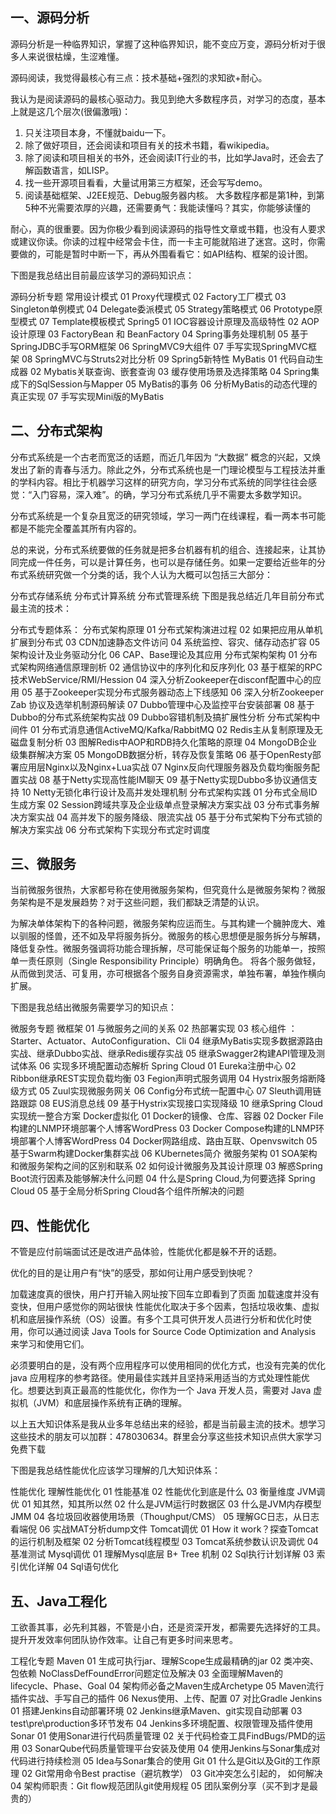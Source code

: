 ## 一、源码分析
源码分析是一种临界知识，掌握了这种临界知识，能不变应万变，源码分析对于很多人来说很枯燥，生涩难懂。

源码阅读，我觉得最核心有三点：技术基础+强烈的求知欲+耐心。

我认为是阅读源码的最核心驱动力。我见到绝大多数程序员，对学习的态度，基本上就是这几个层次(很偏激哦)：

1. 只关注项目本身，不懂就baidu一下。
2. 除了做好项目，还会阅读和项目有关的技术书籍，看wikipedia。
3. 除了阅读和项目相关的书外，还会阅读IT行业的书，比如学Java时，还会去了解函数语言，如LISP。
4. 找一些开源项目看看，大量试用第三方框架，还会写写demo。
5. 阅读基础框架、J2EE规范、Debug服务器内核。
大多数程序都是第1种，到第5种不光需要浓厚的兴趣，还需要勇气：我能读懂吗？其实，你能够读懂的

耐心，真的很重要。因为你极少看到阅读源码的指导性文章或书籍，也没有人要求或建议你读。你读的过程中经常会卡住，而一卡主可能就陷进了迷宫。这时，你需要做的，可能是暂时中断一下，再从外围看看它：如API结构、框架的设计图。

下图是我总结出目前最应该学习的源码知识点：

源码分析专题
  常用设计模式
    01 Proxy代理模式
    02 Factory工厂模式
    03 Singleton单例模式
    04 Delegate委派模式
    05 Strategy策略模式
    06 Prototype原型模式
    07 Template模板模式
  Spring5
    01 IOC容器设计原理及高级特性
    02 AOP设计原理
    03 FactoryBean 和 BeanFactory
    04 Spring事务处理机制
    05 基于SpringJDBC手写ORM框架
    06 SpringMVC9大组件
    07 手写实现SpringMVC框架
    08 SpringMVC与Struts2对比分析
    09 Spring5新特性
  MyBatis
    01 代码自动生成器
    02 Mybatis关联查询、嵌套查询
    03 缓存使用场景及选择策略
    04 Spring集成下的SqlSession与Mapper
    05 MyBatis的事务
    06 分析MyBatis的动态代理的真正实现
    07 手写实现Mini版的MyBatis

## 二、分布式架构
分布式系统是一个古老而宽泛的话题，而近几年因为 “大数据” 概念的兴起，又焕发出了新的青春与活力。除此之外，分布式系统也是一门理论模型与工程技法并重的学科内容。相比于机器学习这样的研究方向，学习分布式系统的同学往往会感觉：“入门容易，深入难”。的确，学习分布式系统几乎不需要太多数学知识。

分布式系统是一个复杂且宽泛的研究领域，学习一两门在线课程，看一两本书可能都是不能完全覆盖其所有内容的。

总的来说，分布式系统要做的任务就是把多台机器有机的组合、连接起来，让其协同完成一件任务，可以是计算任务，也可以是存储任务。如果一定要给近些年的分布式系统研究做一个分类的话，我个人认为大概可以包括三大部分：

分布式存储系统
分布式计算系统
分布式管理系统
下图是我总结近几年目前分布式最主流的技术：

分布式专题体系：
  分布式架构原理
    01 分布式架构演进过程
    02 如果把应用从单机扩展到分布式
    03 CDN加速静态文件访问
    04 系统监控、容灾、储存动态扩容
    05 架构设计及业务驱动分化
    06 CAP、Base理论及其应用
  分布式架构架构
    01 分布式架构网络通信原理剖析
    02 通信协议中的序列化和反序列化
    03 基于框架的RPC技术WebService/RMI/Hession
    04 深入分析Zookeeper在disconf配置中心的应用
    05 基于Zookeeper实现分布式服务器动态上下线感知
    06 深入分析Zookeeper Zab 协议及选举机制源码解读
    07 Dubbo管理中心及监控平台安装部署
    08 基于Dubbo的分布式系统架构实战
    09 Dubbo容错机制及搞扩展性分析
  分布式架构中间件
    01 分布式消息通信ActiveMQ/Kafka/RabbitMQ
    02 Redis主从复制原理及无磁盘复制分析
    03 图解Redis中AOP和RDB持久化策略的原理
    04 MongoDB企业级集群解决方案
    05 MongoDB数据分析，转存及恢复策略
    06 基于OpenResty部署应用层Nginx以及Nginx+Lua实战
    07 Nginx反向代理服务器及负载均衡服务配置实战
    08 基于Netty实现高性能IM聊天
    09 基于Netty实现Dubbo多协议通信支持
    10 Netty无锁化串行设计及高并发处理机制
  分布式架构实践
    01 分布式全局ID生成方案
    02 Session跨域共享及企业级单点登录解决方案实战
    03 分布式事务解决方案实战
    04 高并发下的服务降级、限流实战
    05 基于分布式架构下分布式锁的解决方案实战
    06 分布式架构下实现分布式定时调度


## 三、微服务
当前微服务很热，大家都号称在使用微服务架构，但究竟什么是微服务架构？微服务架构是不是发展趋势？对于这些问题，我们都缺乏清楚的认识。

为解决单体架构下的各种问题，微服务架构应运而生。与其构建一个臃肿庞大、难以驯服的怪兽，还不如及早将服务拆分。微服务的核心思想便是服务拆分与解耦，降低复杂性。微服务强调将功能合理拆解，尽可能保证每个服务的功能单一，按照单一责任原则（Single Responsibility Principle）明确角色。 将各个服务做轻，从而做到灵活、可复用，亦可根据各个服务自身资源需求，单独布署，单独作横向扩展。

下图是我总结出微服务需要学习的知识点：

微服务专题
  微框架
    01 与微服务之间的关系
    02 热部署实现
    03 核心组件 ：Starter、Actuator、AutoConfiguration、Cli
    04 继承MyBatis实现多数据源路由实战、继承Dubbo实战、继承Redis缓存实战
    05 继承Swagger2构建API管理及测试体系
    06 实现多环境配置动态解析
  Spring Cloud
    01 Eureka注册中心
    02 Ribbon继承REST实现负载均衡
    03 Fegion声明式服务调用
    04 Hystrix服务熔断降级方式
    05 Zuul实现微服务网关
    06 Config分布式统一配置中心
    07 Sleuth调用链路跟踪
    08 EUS消息总线
    09 基于Hystrix实现接口实现降级
    10 继承Spring Cloud实现统一整合方案
  Docker虚拟化
    01 Docker的镜像、仓库、容器
    02 Docker File构建的LNMP环境部署个人博客WordPress
    03 Docker Compose构建的LNMP环境部署个人博客WordPress
    04 Docker网路组成、路由互联、Openvswitch
    05 基于Swarm构建Docker集群实战
    06 KUbernetes简介
  微服务架构
    01 SOA架构和微服务架构之间的区别和联系
    02 如何设计微服务及其设计原理
    03 解惑Spring Boot流行因素及能够解决什么问题
    04 什么是Spring Cloud,为何要选择 Spring Cloud
    05 基于全局分析Spring Cloud各个组件所解决的问题

## 四、性能优化
不管是应付前端面试还是改进产品体验，性能优化都是躲不开的话题。

优化的目的是让用户有“快”的感受，那如何让用户感受到快呢？

加载速度真的很快，用户打开输入网址按下回车立即看到了页面
加载速度并没有变快，但用户感觉你的网站很快
性能优化取决于多个因素，包括垃圾收集、虚拟机和底层操作系统（OS）设置。有多个工具可供开发人员进行分析和优化时使用，你可以通过阅读 Java Tools for Source Code Optimization and Analysis 来学习和使用它们。

必须要明白的是，没有两个应用程序可以使用相同的优化方式，也没有完美的优化 java 应用程序的参考路径。使用最佳实践并且坚持采用适当的方式处理性能优化。想要达到真正最高的性能优化，你作为一个 Java 开发人员，需要对 Java 虚拟机（JVM）和底层操作系统有正确的理解。

以上五大知识体系是我从业多年总结出来的经验，都是当前最主流的技术。想学习这些技术的朋友可以加群：478030634。群里会分享这些技术知识点供大家学习免费下载

下图是我总结性能优化应该学习理解的几大知识体系：

性能优化
  理解性能优化
    01 性能基准
    02 性能优化到底是什么
    03 衡量维度
  JVM调优
    01 知其然，知其所以然
    02 什么是JVM运行时数据区
    03 什么是JVM内存模型 JMM
    04 各垃圾回收器使用场景（Thoughput/CMS）
    05 理解GC日志，从日志看端倪
    06 实战MAT分析dump文件
  Tomcat调优
    01 How it work？探查Tomcat的运行机制及框架
    02 分析Tomcat线程模型
    03 Tomcat系统参数认识及调优
    04 基准测试
  Mysql调优
    01 理解Mysql底层 B+ Tree 机制
    02 Sql执行计划详解
    03 索引优化详解
    04 Sql语句优化

## 五、Java工程化
工欲善其事，必先利其器，不管是小白，还是资深开发，都需要先选择好的工具。提升开发效率何团队协作效率。让自己有更多时间来思考。

工程化专题
  Maven
    01 生成可执行jar、理解Scope生成最精确的jar
    02 类冲突、包依赖 NoClassDefFoundError问题定位及解决
    03 全面理解Maven的lifecycle、Phase、Goal
    04 架构师必备之Maven生成Archetype
    05 Maven流行插件实战、手写自己的插件
    06 Nexus使用、上传、配置
    07 对比Gradle
  Jenkins
    01 搭建Jenkins自动部署环境
    02 Jenkins继承Maven、git实现自动部署
    03 test\pre\production多环节发布
    04 Jenkins多环境配置、权限管理及插件使用
  Sonar
    01 使用Sonar进行代码质量管理
    02 关于代码检查工具FindBugs/PMD的运用
    03 SonarQube代码质量管理平台安装及使用
    04 使用Jenkins与Sonar集成对代码进行持续检测
    05 Idea与Sonar集合的使用
  Git
    01 什么是Git以及Git的工作原理
    02 Git常用命令Best practise（避坑教学）
    03 Git冲突怎么引起的， 如何解决
    04 架构师职责：Git flow规范团队git使用规程
    05 团队案例分享（买不到才是最贵的）
